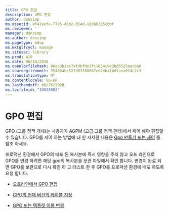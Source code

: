 ```yaml
---
title: GPO 편집
description: GPO 편집
author: dansimp
ms.assetid: ef42eefe-7705-46b2-954d-18966335cbbf
ms.reviewer: ''
manager: dansimp
ms.author: dansimp
ms.pagetype: mdop
ms.mktglfcycl: manage
ms.sitesec: library
ms.prod: w10
ms.date: 06/16/2016
ms.openlocfilehash: 86ec3b2ac7afdbfde1fc1654c9e3bd5525aacba8
ms.sourcegitcommit: 354664bc527d93f80687cd2eba70d1eea024c7c3
ms.translationtype: MT
ms.contentlocale: ko-KR
ms.lasthandoff: 06/26/2020
ms.locfileid: "10820883"
---
```

# GPO 편집


GPO (그룹 정책 개체)는 사용자가 AGPM (고급 그룹 정책 관리)에서 제어 해야 편집할 수 있습니다. GPO를 제어 하는 방법에 대 한 자세한 내용은 [Gpo 만들기 또는 제어](creating-or-controlling-a-gpo-agpm40-ed.md) 를 참조 하세요.

프로덕션 환경에서 GPO의 배포 된 복사본에 즉시 영향을 주지 않고 오프 라인으로 GPO를 변경 하려면 해당 gpo의 복사본을 보관 파일에서 확인 합니다. 변경이 완료 되 면 GPO를 보관으로 다시 확인 하 고 테스트 한 후 GPO를 프로덕션 환경에 배포 하도록 요청 합니다.

-   [오프라인에서 GPO 편집](edit-a-gpo-offline-agpm40.md)

-   [GPO의 현재 버전의 레이블 지정](label-the-current-version-of-a-gpo-agpm40.md)

-   [GPO 또는 템플릿 이름 변경](rename-a-gpo-or-template-agpm40.md)

 

 





